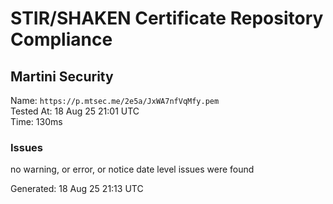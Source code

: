 # STIR/SHAKEN Certificate Repository Compliance

## Martini Security

Name: `https://p.mtsec.me/2e5a/JxWA7nfVqMfy.pem`\
Tested At: 18 Aug 25 21:01 UTC\
Time: 130ms

### Issues

no warning, or error, or notice date level issues were found

Generated: 18 Aug 25 21:13 UTC